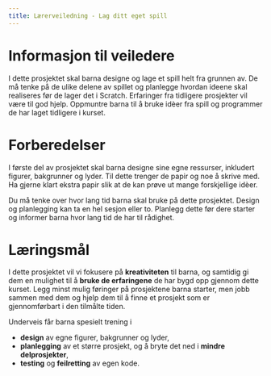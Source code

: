 ```yaml
---
title: Lærerveiledning - Lag ditt eget spill
---
```


# Informasjon til veiledere

I dette prosjektet skal barna designe og lage et spill helt fra
grunnen av. De må tenke på de ulike delene av spillet og planlegge
hvordan ideene skal realiseres før de lager det i Scratch. Erfaringer
fra tidligere prosjekter vil være til god hjelp. Oppmuntre barna til å
bruke idèer fra spill og programmer de har laget tidligere i kurset.

# Forberedelser

I første del av prosjektet skal barna designe sine egne ressurser,
inkludert figurer, bakgrunner og lyder. Til dette trenger de papir og
noe å skrive med. Ha gjerne klart ekstra papir slik at de kan prøve ut
mange forskjellige idèer.

Du må tenke over hvor lang tid barna skal bruke på dette prosjektet.
Design og planlegging kan ta en hel sesjon eller to. Planlegg dette
før dere starter og informer barna hvor lang tid de har til rådighet.

# Læringsmål

I dette prosjektet vil vi fokusere på __kreativiteten__ til barna, og
samtidig gi dem en mulighet til å __bruke de erfaringene__ de har bygd
opp gjennom dette kurset. Legg minst mulig føringer på prosjektene
barna starter, men jobb sammen med dem og hjelp dem til å finne et
prosjekt som er gjennomførbart i den tilmålte tiden.

Underveis får barna spesielt trening i

+ __design__ av egne figurer, bakgrunner og lyder,
+ __planlegging__ av et større prosjekt, og å bryte det ned i __mindre
  delprosjekter__,
+ __testing__ og __feilretting__ av egen kode.

